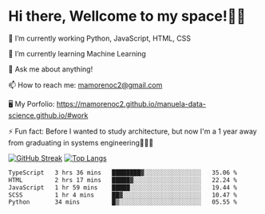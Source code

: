 # Hi there, Wellcome to my space!✌🏾

🔭 I’m currently working Python, JavaScript, HTML, CSS

🌱 I’m currently learning Machine Learning

💬 Ask me about anything!

📫 How to reach me: mamorenoc2@gmail.com

🖥️ My Porfolio: https://mamorenoc2.github.io/manuela-data-science.github.io/#work

⚡ Fun fact: Before I wanted to study architecture, but now I'm a 1 year away from graduating in systems engineering🤣🤣🤣

[![GitHub Streak](https://streak-stats.demolab.com/?user=mamorenoc2&theme=tokyonight_duo)](https://git.io/streak-stats)                 [![Top Langs](https://github-readme-stats.vercel.app/api/top-langs/?username=mamorenoc2&layout=compact&theme=tokyonight)](https://github.com/anuraghazra/github-readme-stats)

<!--START_SECTION:waka-->

```txt
TypeScript   3 hrs 36 mins   ████████▓░░░░░░░░░░░░░░░░   35.06 %
HTML         2 hrs 17 mins   █████▓░░░░░░░░░░░░░░░░░░░   22.24 %
JavaScript   1 hr 59 mins    █████░░░░░░░░░░░░░░░░░░░░   19.44 %
SCSS         1 hr 4 mins     ██▓░░░░░░░░░░░░░░░░░░░░░░   10.47 %
Python       34 mins         █▒░░░░░░░░░░░░░░░░░░░░░░░   05.55 %
```

<!--END_SECTION:waka-->
